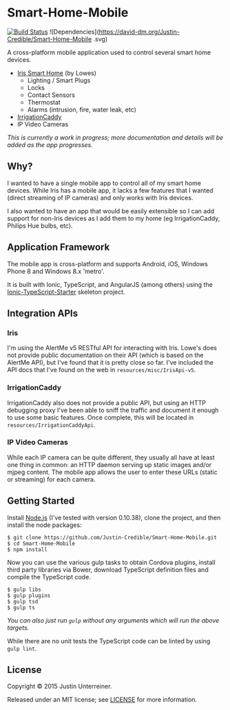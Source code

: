 Smart-Home-Mobile
=============================

[![Build Status](https://travis-ci.org/Justin-Credible/Smart-Home-Mobile.svg?branch=master)](https://travis-ci.org/Justin-Credible/Smart-Home-Mobile)
![Dependencies](https://david-dm.org/Justin-Credible/Smart-Home-Mobile
.svg)

A cross-platform mobile application used to control several smart home devices.

* [Iris Smart Home](http://www.lowes.com/cd_Iris_239939199_) (by Lowes)
	* Lighting / Smart Plugs
	* Locks
	* Contact Sensors
	* Thermostat
	* Alarms (intrusion, fire, water leak, etc)
* [IrrigationCaddy](http://irrigationcaddy.com)
* IP Video Cameras

*This is currently a work in progress; more documentation and details will be added as the app progresses.*

## Why? ##

I wanted to have a single mobile app to control all of my smart home devices. While Iris has a mobile app, it lacks a few features that I wanted (direct streaming of IP cameras) and only works with Iris devices.

I also wanted to have an app that would be easily extensible so I can add support for non-Iris devices as I add them to my home (eg IrrigationCaddy, Philips Hue bulbs, etc).  

## Application Framework ##

The mobile app is cross-platform and supports Android, iOS, Windows Phone 8 and Windows 8.x 'metro'.

It is built with Ionic, TypeScript, and AngularJS (among others) using the [Ionic-TypeScript-Starter](https://github.com/Justin-Credible/Ionic-TypeScript-Starter) skeleton project.

## Integration APIs ##

### Iris ###

I'm using the AlertMe v5 RESTful API for interacting with Iris. Lowe's does not provide public documentation on their API (which is based on the AlertMe API), but I've found that it is pretty close so far. I've included the API docs that I've found on the web in `resources/misc/IrisApi-v5`.

### IrrigationCaddy ###

IrrigationCaddy also does not provide a public API, but using an HTTP debugging proxy I've been able to sniff the traffic and document it enough to use some basic features. Once complete, this will be located in `resources/IrrigationCaddyApi`.

### IP Video Cameras ###

While each IP camera can be quite different, they usually all have at least one thing in common: an HTTP daemon serving up static images and/or mjpeg content. The mobile app allows the user to enter these URLs (static or streaming) for each camera.

## Getting Started ##

Install [Node.js](https://nodejs.org/) (I've tested with version 0.10.38), clone the project, and then install the node packages:

    $ git clone https://github.com/Justin-Credible/Smart-Home-Mobile.git
    $ cd Smart-Home-Mobile
    $ npm install

Now you can use the various gulp tasks to obtain Cordova plugins, install third party libraries via Bower, download TypeScript definition files and compile the TypeScript code.

    $ gulp libs
    $ gulp plugins
    $ gulp tsd
    $ gulp ts

*You can also just run `gulp` without any arguments which will run the above targets.*

While there are no unit tests the TypeScript code can be linted by using `gulp lint`.

## License ##

Copyright © 2015 Justin Unterreiner.

Released under an MIT license; see [LICENSE](https://github.com/Justin-Credible/Ionic-TypeScript-MDHA-Starter/blob/master/LICENSE) for more information.